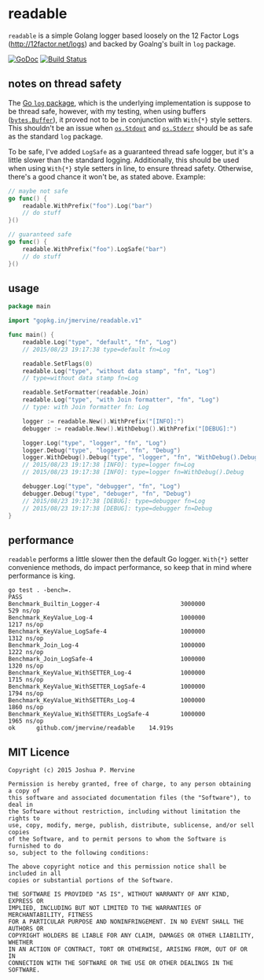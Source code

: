 # readable

`readable` is a simple Golang logger based loosely on the 12 Factor Logs (http://12factor.net/logs) and backed by Goalng's built in `log` package.

[![GoDoc](https://godoc.org/gopkg.in/jmervine/readable.v1?status.png)](https://godoc.org/gopkg.in/jmervine/readable.v1) [![Build Status](https://travis-ci.org/jmervine/readable.svg?branch=master)](https://travis-ci.org/jmervine/readable)

## notes on thread safety

The [Go `log` package](http://godoc.org/log), which is the underlying implementation is suppose to be thread safe,
however, with my testing, when using buffers ([`bytes.Buffer`](http://godoc.org/bytes#Buffer)), it proved not to be in conjunction
with `With{*}` style setters. This shouldn't be an issue when  [`os.Stdout`](http://godoc.org/os#Stdout) and
[`os.Stderr`](http://godoc.org/os#Stderr) should be as safe as the standard `log` package.

To be safe, I've added `LogSafe` as a guaranteed thread safe logger, but it's a little slower than the standard logging.
Additionally, this should be used when using `With{*}` style setters in line, to ensure thread safety. Otherwise, there's
a good chance it won't be, as stated above. Example:

```go
// maybe not safe
go func() {
    readable.WithPrefix("foo").Log("bar")
    // do stuff
}()

// guaranteed safe
go func() {
    readable.WithPrefix("foo").LogSafe("bar")
    // do stuff
}()
```

## usage

```go
package main

import "gopkg.in/jmervine/readable.v1"

func main() {
    readable.Log("type", "default", "fn", "Log")
    // 2015/08/23 19:17:38 type=default fn=Log

    readable.SetFlags(0)
    readable.Log("type", "without data stamp", "fn", "Log")
    // type=without data stamp fn=Log

    readable.SetFormatter(readable.Join)
    readable.Log("type", "with Join formatter", "fn", "Log")
    // type: with Join formatter fn: Log

    logger := readable.New().WithPrefix("[INFO]:")
    debugger := readable.New().WithDebug().WithPrefix("[DEBUG]:")

    logger.Log("type", "logger", "fn", "Log")
    logger.Debug("type", "logger", "fn", "Debug")
    logger.WithDebug().Debug("type", "logger", "fn", "WithDebug().Debug")
    // 2015/08/23 19:17:38 [INFO]: type=logger fn=Log
    // 2015/08/23 19:17:38 [INFO]: type=logger fn=WithDebug().Debug

    debugger.Log("type", "debugger", "fn", "Log")
    debugger.Debug("type", "debuger", "fn", "Debug")
    // 2015/08/23 19:17:38 [DEBUG]: type=debugger fn=Log
    // 2015/08/23 19:17:38 [DEBUG]: type=debugger fn=Debug
}
```

## performance

`readable` performs a little slower then the default Go logger. `With{*}` setter
convenience methods, do impact performance, so keep that in mind where performance
is king.

```
go test . -bench=.
PASS
Benchmark_Builtin_Logger-4                       3000000               529 ns/op
Benchmark_KeyValue_Log-4                         1000000              1217 ns/op
Benchmark_KeyValue_LogSafe-4                     1000000              1312 ns/op
Benchmark_Join_Log-4                             1000000              1222 ns/op
Benchmark_Join_LogSafe-4                         1000000              1320 ns/op
Benchmark_KeyValue_WithSETTER_Log-4              1000000              1715 ns/op
Benchmark_KeyValue_WithSETTER_LogSafe-4          1000000              1794 ns/op
Benchmark_KeyValue_WithSETTERs_Log-4             1000000              1860 ns/op
Benchmark_KeyValue_WithSETTERs_LogSafe-4         1000000              1965 ns/op
ok      github.com/jmervine/readable    14.919s
```

## MIT Licence

```
Copyright (c) 2015 Joshua P. Mervine

Permission is hereby granted, free of charge, to any person obtaining a copy of
this software and associated documentation files (the "Software"), to deal in
the Software without restriction, including without limitation the rights to
use, copy, modify, merge, publish, distribute, sublicense, and/or sell copies
of the Software, and to permit persons to whom the Software is furnished to do
so, subject to the following conditions:

The above copyright notice and this permission notice shall be included in all
copies or substantial portions of the Software.

THE SOFTWARE IS PROVIDED "AS IS", WITHOUT WARRANTY OF ANY KIND, EXPRESS OR
IMPLIED, INCLUDING BUT NOT LIMITED TO THE WARRANTIES OF MERCHANTABILITY, FITNESS
FOR A PARTICULAR PURPOSE AND NONINFRINGEMENT. IN NO EVENT SHALL THE AUTHORS OR
COPYRIGHT HOLDERS BE LIABLE FOR ANY CLAIM, DAMAGES OR OTHER LIABILITY, WHETHER
IN AN ACTION OF CONTRACT, TORT OR OTHERWISE, ARISING FROM, OUT OF OR IN
CONNECTION WITH THE SOFTWARE OR THE USE OR OTHER DEALINGS IN THE SOFTWARE.
```
